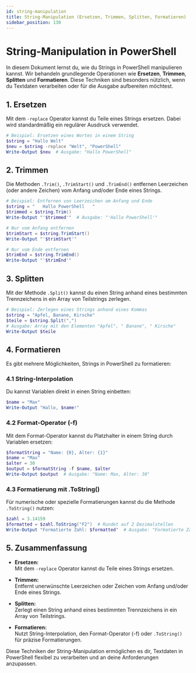 ```yaml
---
id: string-manipulation
title: String-Manipulation (Ersetzen, Trimmen, Splitten, Formatieren)
sidebar_position: 130
---
```


# String-Manipulation in PowerShell

In diesem Dokument lernst du, wie du Strings in PowerShell manipulieren kannst. Wir behandeln grundlegende Operationen wie **Ersetzen**, **Trimmen**, **Splitten** und **Formatieren**. Diese Techniken sind besonders nützlich, wenn du Textdaten verarbeiten oder für die Ausgabe aufbereiten möchtest.



## 1. Ersetzen

Mit dem `-replace` Operator kannst du Teile eines Strings ersetzen. Dabei wird standardmäßig ein regulärer Ausdruck verwendet.

```powershell
# Beispiel: Ersetzen eines Wortes in einem String
$string = "Hallo Welt"
$neu = $string -replace "Welt", "PowerShell"
Write-Output $neu  # Ausgabe: "Hallo PowerShell"
```

## 2. Trimmen

Die Methoden `.Trim()`, `.TrimStart()` und `.TrimEnd()` entfernen Leerzeichen (oder andere Zeichen) vom Anfang und/oder Ende eines Strings.

```powershell
# Beispiel: Entfernen von Leerzeichen am Anfang und Ende
$string = "   Hallo PowerShell   "
$trimmed = $string.Trim()
Write-Output "'$trimmed'"  # Ausgabe: "'Hallo PowerShell'"

# Nur vom Anfang entfernen
$trimStart = $string.TrimStart()
Write-Output "'$trimStart'"

# Nur vom Ende entfernen
$trimEnd = $string.TrimEnd()
Write-Output "'$trimEnd'"
```

## 3. Splitten

Mit der Methode `.Split()` kannst du einen String anhand eines bestimmten Trennzeichens in ein Array von Teilstrings zerlegen.

```powershell
# Beispiel: Zerlegen eines Strings anhand eines Kommas
$string = "Apfel, Banane, Kirsche"
$teile = $string.Split(",")
# Ausgabe: Array mit den Elementen "Apfel", " Banane", " Kirsche"
Write-Output $teile
```

## 4. Formatieren

Es gibt mehrere Möglichkeiten, Strings in PowerShell zu formatieren:

### 4.1 String-Interpolation

Du kannst Variablen direkt in einen String einbetten:

```powershell
$name = "Max"
Write-Output "Hallo, $name!"
```

### 4.2 Format-Operator (-f)

Mit dem Format-Operator kannst du Platzhalter in einem String durch Variablen ersetzen:

```powershell
$formatString = "Name: {0}, Alter: {1}"
$name = "Max"
$alter = 30
$output = $formatString -f $name, $alter
Write-Output $output  # Ausgabe: "Name: Max, Alter: 30"
```

### 4.3 Formatierung mit .ToString()

Für numerische oder spezielle Formatierungen kannst du die Methode `.ToString()` nutzen:

```powershell
$zahl = 3.14159
$formatted = $zahl.ToString("F2")  # Rundet auf 2 Dezimalstellen
Write-Output "Formatierte Zahl: $formatted"  # Ausgabe: "Formatierte Zahl: 3.14"
```

## 5. Zusammenfassung

- **Ersetzen:**  
  Mit dem `-replace` Operator kannst du Teile eines Strings ersetzen.

- **Trimmen:**  
  Entfernt unerwünschte Leerzeichen oder Zeichen vom Anfang und/oder Ende eines Strings.

- **Splitten:**  
  Zerlegt einen String anhand eines bestimmten Trennzeichens in ein Array von Teilstrings.

- **Formatieren:**  
  Nutzt String-Interpolation, den Format-Operator (-f) oder `.ToString()` für präzise Formatierungen.

Diese Techniken der String-Manipulation ermöglichen es dir, Textdaten in PowerShell flexibel zu verarbeiten und an deine Anforderungen anzupassen.
